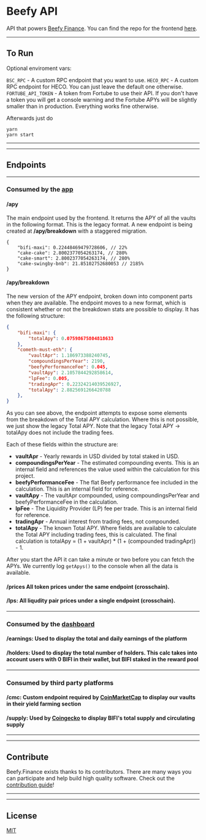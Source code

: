 # Beefy API

API that powers [Beefy Finance](https://app.beefy.finance). You can find the repo for the frontend [here](https://github.com/beefyfinance/beefy-app).

---

## To Run

Optional enviroment vars:

`BSC_RPC` - A custom RPC endpoint that you want to use.
`HECO_RPC` - A custom RPC endpoint for HECO. You can just leave the default one otherwise.
`FORTUBE_API_TOKEN` - A token from Fortube to use their API. If you don't have a token you will get a console warning and the Fortube APYs will be slightly smaller than in production. Everything works fine otherwise.

Afterwards just do

```
yarn
yarn start
```

---
---

## Endpoints

---

### Consumed by the [app](https://app.beefy.finance)

#### **/apy**

The main endpoint used by the frontend. It returns the APY of all the vaults in the following format. This is the legacy format. A new endpoint is being created at **/apy/breakdown** with a staggered migration.

```
{
	"bifi-maxi": 0.22448469479728606, // 22%
	"cake-cake": 2.8002377054263174, // 280%
	"cake-smart": 2.8002377054263174, // 280%
	"cake-swingby-bnb": 21.85102752680053 // 2185%
}
```

#### **/apy/breakdown**
The new version of the APY endpoint, broken down into component parts when they are available. The endpoint moves to a new format, which is consistent whether or not the breakdown stats are possible to display. It has the following structure:

``` json
{
	"bifi-maxi": {
        "totalApy": 0.07598675804818633
	},
	"cometh-must-eth": {
        "vaultApr": 1.186973388240745,
        "compoundingsPerYear": 2190,
        "beefyPerformanceFee": 0.045,
        "vaultApy": 2.1057844292858614,
        "lpFee": 0.005,
        "tradingApr": 0.22324214039526927,
        "totalApy": 2.8825691266420788
	},
}
```

As you can see above, the endpoint attempts to expose some elements from the breakdown of the Total APY calculation. Where this is not possible, we just show the legacy Total APY. Note that the legacy Total APY -> totalApy does not include the trading fees.

Each of these fields within the structure are:

- **vaultApr** - Yearly rewards in USD divided by total staked in USD.
- **compoundingsPerYear** - The estimated compounding events. This is an internal field and references the value used within the calculation for this project.
- **beefyPerformanceFee** - The flat Beefy performance fee included in the calculation. This is an internal field for reference.
- **vaultApy** - The vaultApr compounded, using compoundingsPerYear and beefyPerformanceFee in the calculation.
- **lpFee** - The Liquidity Provider (LP) fee per trade. This is an internal field for reference.
- **tradingApr** - Annual interest from trading fees, not compounded.
- **totalApy** - The known Total APY. Where fields are available to calculate the Total APY including trading fees, this is calculated. The final calculation is totalApy = (1 + vaultApr) * (1 + (compounded tradingApr)) - 1.

After you start the API it can take a minute or two before you can fetch the APYs. We currently log `getApys()` to the console when all the data is available.

#### **/prices** All token prices under the same endpoint (crosschain).

#### **/lps**: All liqudity pair prices under a single endpoint (crosschain).

---

### Consumed by the [dashboard](https://dashboard.beefy.finance)

#### **/earnings**: Used to display the total and daily earnings of the platform

#### **/holders**: Used to display the total number of holders. This calc takes into account users with 0 BIFI in their wallet, but BIFI staked in the reward pool

---

### Consumed by third party platforms

#### **/cmc**: Custom endpoint required by [CoinMarketCap](https://coinmarketcap.com/) to display our vaults in their yield farming section

#### **/supply**: Used by [Coingecko](https://coingecko.com) to display BIFI's total supply and circulating supply

---
---

## Contribute

Beefy.Finance exists thanks to its contributors. There are many ways you can participate and help build high quality software. Check out the [contribution guide](CONTRIBUTING.md)!

---
---

## License

[MIT](LICENSE)
